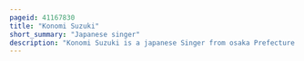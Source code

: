```yaml
---
pageid: 41167830
title: "Konomi Suzuki"
short_summary: "Japanese singer"
description: "Konomi Suzuki is a japanese Singer from osaka Prefecture who is affiliated with sony Music and Kadokawa. After winning the Animax All-Japan Anisong Grand Prix in 2011, she made her Debut in 2012 with the Release of her first single 'Choir Jail', which peaked at 34 on the Oricon Charts ; the Title Track of which was used as the Opening Theme to the anime Television Series Dusk Maiden of Amnesia. She released her first album 17, in 2014, two Albums in 2015, and a further Album Lead, in 2016."
---
```

